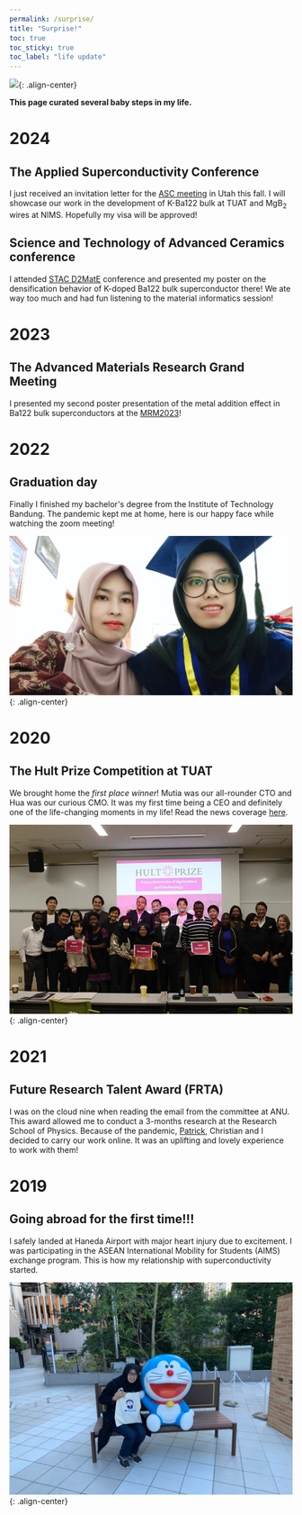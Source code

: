 ```yaml
---
permalink: /surprise/
title: "Surprise!"
toc: true
toc_sticky: true
toc_label: "life update"
---
```


<img src="/assets/images/thumbnail/teaser.png" style="max-height: 500px">{: .align-center}

**This page curated several baby steps in my life.**

# 2024

## The Applied Superconductivity Conference

I just received an invitation letter for the [ASC meeting](https://www.appliedsuperconductivity.org/asc2024/) in Utah this fall. 
I will showcase our work in the development of K-Ba122 bulk at TUAT and MgB<sub>2</sub> wires at NIMS. Hopefully my visa will be approved!

## Science and Technology of Advanced Ceramics conference

I attended [STAC D2MatE](https://dxmt.mext.go.jp/) conference and presented my poster on the densification behavior of K-doped Ba122 bulk superconductor there!
We ate way too much and had fun listening to the material informatics session!

# 2023

## The Advanced Materials Research Grand Meeting

I presented my second poster presentation of the metal addition effect in Ba122 bulk superconductors at the [MRM2023](https://mrm2023.jmru.org/)!

# 2022

## Graduation day

Finally I finished my bachelor's degree from the Institute of Technology Bandung.
The pandemic kept me at home, here is our happy face while watching the zoom meeting!

<img src="/assets/images/life-update/graduation.png" style="max-height: 500px">{: .align-center}

# 2020

## The Hult Prize Competition at TUAT

We brought home the *first place winner*! Mutia was our all-rounder CTO and Hua was our curious CMO. 
It was my first time being a CEO and definitely one of the life-changing moments in my life!
Read the news coverage [here](https://www.itb.ac.id/news/a-student-of-itb-led-her-team-to-champion-the-hult-prize-on-campus-in-japan/57379).

<img src="/assets/images/life-update/hult.png" style="max-height: 500px">{: .align-center}

# 2021

## Future Research Talent Award (FRTA)

I was on the cloud nine when reading the email from the committee at ANU. 
This award allowed me to conduct a 3-months research at the Research School of Physics.
Because of the pandemic, [Patrick](https://physics.anu.edu.au/contact/people/profile.php?ID=94), Christian and I decided to carry our work online.
It was an uplifting and lovely experience to work with them!

# 2019

## Going abroad for the first time!!!

I safely landed at Haneda Airport with major heart injury due to excitement. 
I was participating in the ASEAN International Mobility for Students (AIMS) exchange program.
This is how my relationship with superconductivity started.

<img src="/assets/images/life-update/tokyo.png" style="max-height: 500px">{: .align-center}

